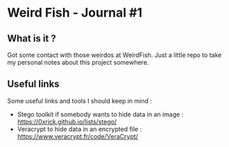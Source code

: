 # Weird Fish - Journal #1

## What is it ?

Got some contact with those weirdos at WeirdFish.
Just a little repo to take my personal notes about this project somewhere.

## Useful links

Some useful links and tools I should keep in mind :

* Stego toolkit if somebody wants to hide data in an image : https://0xrick.github.io/lists/stego/
* Veracrypt to hide data in an encrypted file : https://www.veracrypt.fr/code/VeraCrypt/
